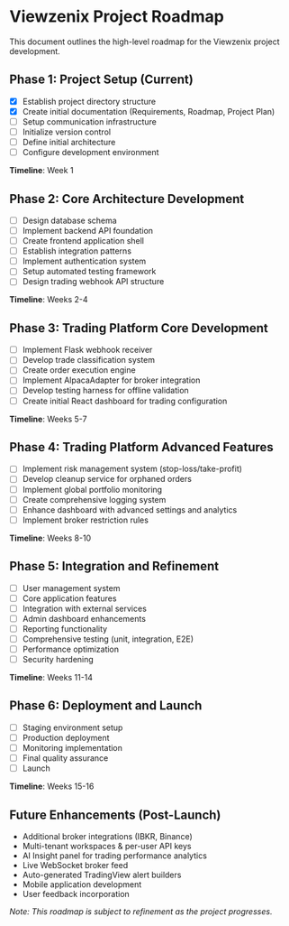 # Viewzenix Project Roadmap

This document outlines the high-level roadmap for the Viewzenix project development.

## Phase 1: Project Setup (Current)
- [x] Establish project directory structure
- [x] Create initial documentation (Requirements, Roadmap, Project Plan)
- [ ] Setup communication infrastructure
- [ ] Initialize version control
- [ ] Define initial architecture
- [ ] Configure development environment

**Timeline**: Week 1

## Phase 2: Core Architecture Development
- [ ] Design database schema
- [ ] Implement backend API foundation
- [ ] Create frontend application shell
- [ ] Establish integration patterns
- [ ] Implement authentication system
- [ ] Setup automated testing framework
- [ ] Design trading webhook API structure

**Timeline**: Weeks 2-4

## Phase 3: Trading Platform Core Development
- [ ] Implement Flask webhook receiver
- [ ] Develop trade classification system
- [ ] Create order execution engine
- [ ] Implement AlpacaAdapter for broker integration
- [ ] Develop testing harness for offline validation
- [ ] Create initial React dashboard for trading configuration

**Timeline**: Weeks 5-7

## Phase 4: Trading Platform Advanced Features
- [ ] Implement risk management system (stop-loss/take-profit)
- [ ] Develop cleanup service for orphaned orders
- [ ] Implement global portfolio monitoring
- [ ] Create comprehensive logging system
- [ ] Enhance dashboard with advanced settings and analytics
- [ ] Implement broker restriction rules

**Timeline**: Weeks 8-10

## Phase 5: Integration and Refinement
- [ ] User management system
- [ ] Core application features
- [ ] Integration with external services
- [ ] Admin dashboard enhancements
- [ ] Reporting functionality
- [ ] Comprehensive testing (unit, integration, E2E)
- [ ] Performance optimization
- [ ] Security hardening

**Timeline**: Weeks 11-14

## Phase 6: Deployment and Launch
- [ ] Staging environment setup
- [ ] Production deployment
- [ ] Monitoring implementation
- [ ] Final quality assurance
- [ ] Launch

**Timeline**: Weeks 15-16

## Future Enhancements (Post-Launch)
- Additional broker integrations (IBKR, Binance)
- Multi-tenant workspaces & per-user API keys
- AI Insight panel for trading performance analytics
- Live WebSocket broker feed
- Auto-generated TradingView alert builders
- Mobile application development
- User feedback incorporation

*Note: This roadmap is subject to refinement as the project progresses.* 